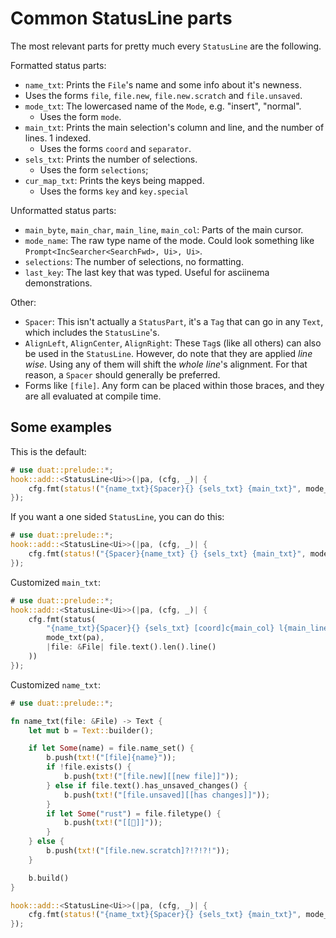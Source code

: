 # Common StatusLine parts

The most relevant parts for pretty much every `StatusLine` are the following.

Formatted status parts:

- `name_txt`: Prints the `File`'s name and some info about it's newness.
- Uses the forms `file`, `file.new`, `file.new.scratch` and `file.unsaved`.
- `mode_txt`: The lowercased name of the `Mode`, e.g. "insert", "normal".
  - Uses the form `mode`.
- `main_txt`: Prints the main selection's column and line, and the number of 
  lines. 1 indexed.
  - Uses the forms `coord` and `separator`.
- `sels_txt`: Prints the number of selections.
  - Uses the form `selections`;
- `cur_map_txt`: Prints the keys being mapped.
  - Uses the forms `key` and `key.special`

Unformatted status parts:

- `main_byte`, `main_char`, `main_line`, `main_col`: Parts of the main cursor.
- `mode_name`: The raw type name of the mode. Could look something like 
  `Prompt<IncSearcher<SearchFwd>, Ui>, Ui>`.
- `selections`: The number of selections, no formatting.
- `last_key`: The last key that was typed. Useful for asciinema demonstrations. 

Other:

- `Spacer`: This isn't actually a `StatusPart`, it's a `Tag` that can go in any 
  `Text`, which includes the `StatusLine`'s.
- `AlignLeft`, `AlignCenter`, `AlignRight`: These `Tag`s (like all others) can 
  also be used in the `StatusLine`. However, do note that they are applied 
  _line wise_. Using any of them will shift the _whole line_'s alignment. For 
  that reason, a `Spacer` should generally be preferred.
- Forms like `[file]`. Any form can be placed within those braces, and they are 
  all evaluated at compile time.

## Some examples

This is the default:

```rust
# use duat::prelude::*;
hook::add::<StatusLine<Ui>>(|pa, (cfg, _)| {
    cfg.fmt(status!("{name_txt}{Spacer}{} {sels_txt} {main_txt}", mode_txt(pa)))
});
```

If you want a one sided `StatusLine`, you can do this:

```rust
# use duat::prelude::*;
hook::add::<StatusLine<Ui>>(|pa, (cfg, _)| {
    cfg.fmt(status!("{Spacer}{name_txt} {} {sels_txt} {main_txt}", mode_txt(pa)))
});
```

Customized `main_txt`:

```rust
# use duat::prelude::*;
hook::add::<StatusLine<Ui>>(|pa, (cfg, _)| {
    cfg.fmt(status(
        "{name_txt}{Spacer}{} {sels_txt} [coord]c{main_col} l{main_line}[separator]|[coord]{}",
        mode_txt(pa),
        |file: &File| file.text().len().line()
    ))
});
```

Customized `name_txt`:

```rust
# use duat::prelude::*;

fn name_txt(file: &File) -> Text {
    let mut b = Text::builder();

    if let Some(name) = file.name_set() {
        b.push(txt!("[file]{name}"));
        if !file.exists() {
            b.push(txt!("[file.new][[new file]]"));
        } else if file.text().has_unsaved_changes() {
            b.push(txt!("[file.unsaved][[has changes]]"));
        }
        if let Some("rust") = file.filetype() {
            b.push(txt!("[[🦀]]"));
        }
    } else {
        b.push(txt!("[file.new.scratch]?!?!?!"));
    }

    b.build()
}

hook::add::<StatusLine<Ui>>(|pa, (cfg, _)| {
    cfg.fmt(status!("{name_txt}{Spacer}{} {sels_txt} {main_txt}", mode_txt(pa)))
});
```
